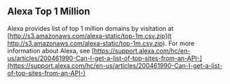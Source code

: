 ## Alexa Top 1 Million

Alexa provides list of top 1 million domains by visitation at [http://s3.amazonaws.com/alexa-static/top-1m.csv.zip](t http://s3.amazonaws.com/alexa-static/top-1m.csv.zip). For more information about Alexa, see [https://support.alexa.com/hc/en-us/articles/200461990-Can-I-get-a-list-of-top-sites-from-an-API-](https://support.alexa.com/hc/en-us/articles/200461990-Can-I-get-a-list-of-top-sites-from-an-API-)
